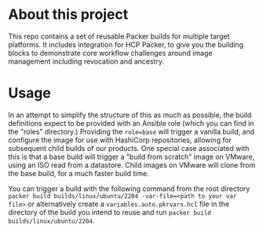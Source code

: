 # About this project
This repo contains a set of reusable Packer builds for multiple target platforms.
It includes integration for HCP Packer, to give you the building blocks to demonstrate core workflow challenges around image management including revocation and ancestry.

# Usage
In an attempt to simplify the structure of this as much as possible, the build definitions expect to be provided with an Ansible role (which you can find in the "roles" directory.) Providing the `role=base` will trigger a vanilla build, and configure the image for use with HashiCorp repositories, allowing for subsequent child builds of our products. One special case associated with this is that a base build will trigger a "build from scratch" image on VMware, using an ISO read from a datastore. Child images on VMware will clone from the base build, for a much faster build time.

You can trigger a build with the following command from the root directory `packer build builds/linux/ubuntu/2204 -var-file=<path to your var file>` or alternatively create a `variables.auto.pkrvars.hcl` file in the directory of the build you intend to reuse and run `packer build builds/linux/ubuntu/2204`.